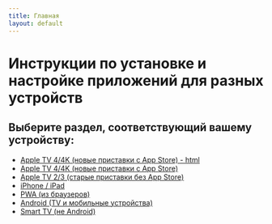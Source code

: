 ```yaml
---
title: Главная
layout: default
---
```

# Инструкции по установке и настройке приложений для разных устройств

## Выберите раздел, соответствующий вашему устройству:


- <a href="instructions/appletv4.md" target="_blank" rel="noopener">Apple TV 4/4K (новые приставки с App Store) - html</a>
- [Apple TV 4/4K (новые приставки с App Store)](/instructions/appletv4.md)
- <a href="instructions/appletv3.md" target="_blank" rel="noopener">Apple TV 2/3 (старые приставки без App Store)</a>
- <a href="instructions/ios.md" target="_blank" rel="noopener">iPhone / iPad</a>
- <a href="instructions/pwa.md" target="_blank" rel="noopener">PWA (из браузеров)</a>
- <a href="instructions/android.md" target="_blank" rel="noopener">Android (TV и мобильные устройства)</a>
- <a href="lazykpub/instructions/smarttv.md" target="_blank" rel="noopener">Smart TV (не Android)</a>

